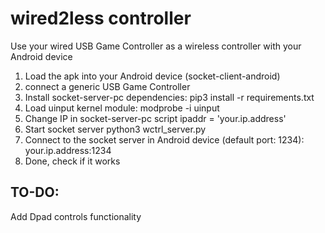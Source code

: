 # wired2less controller

Use your wired USB Game Controller as a wireless controller with your Android device

1. Load the apk into your Android device (socket-client-android)
2. connect a generic USB Game Controller
3. Install socket-server-pc dependencies:
	pip3 install -r requirements.txt
4. Load uinput kernel module:
	modprobe -i uinput
5. Change IP in socket-server-pc script
	ipaddr = 'your.ip.address'
6. Start socket server
	python3 wctrl_server.py
7. Connect to the socket server in Android device (default port: 1234):
	your.ip.address:1234
8. Done, check if it works

## TO-DO:

Add Dpad controls functionality

